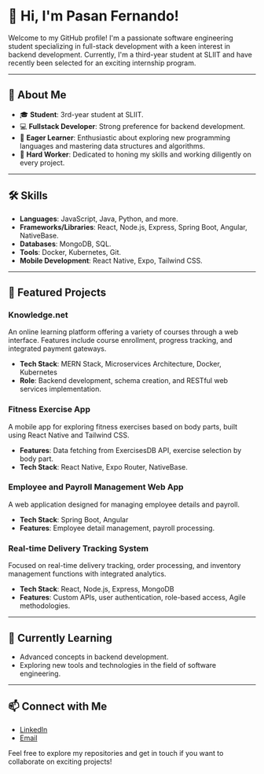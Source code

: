 # 👋 Hi, I'm Pasan Fernando!

Welcome to my GitHub profile! I'm a passionate software engineering student specializing in full-stack development with a keen interest in backend development. Currently, I'm a third-year student at SLIIT and have recently been selected for an exciting internship program.

---

## 🚀 About Me

- 🎓 **Student**: 3rd-year student at SLIIT.
- 💻 **Fullstack Developer**: Strong preference for backend development.
- 🌟 **Eager Learner**: Enthusiastic about exploring new programming languages and mastering data structures and algorithms.
- 💪 **Hard Worker**: Dedicated to honing my skills and working diligently on every project.

---

## 🛠 Skills

- **Languages**: JavaScript, Java, Python, and more.
- **Frameworks/Libraries**: React, Node.js, Express, Spring Boot, Angular, NativeBase.
- **Databases**: MongoDB, SQL.
- **Tools**: Docker, Kubernetes, Git.
- **Mobile Development**: React Native, Expo, Tailwind CSS.

---

## 🌟 Featured Projects

### Knowledge.net

An online learning platform offering a variety of courses through a web interface. Features include course enrollment, progress tracking, and integrated payment gateways.

- **Tech Stack**: MERN Stack, Microservices Architecture, Docker, Kubernetes
- **Role**: Backend development, schema creation, and RESTful web services implementation.

### Fitness Exercise App

A mobile app for exploring fitness exercises based on body parts, built using React Native and Tailwind CSS.

- **Features**: Data fetching from ExercisesDB API, exercise selection by body part.
- **Tech Stack**: React Native, Expo Router, NativeBase.

### Employee and Payroll Management Web App

A web application designed for managing employee details and payroll.

- **Tech Stack**: Spring Boot, Angular
- **Features**: Employee detail management, payroll processing.

### Real-time Delivery Tracking System

Focused on real-time delivery tracking, order processing, and inventory management functions with integrated analytics.

- **Tech Stack**: React, Node.js, Express, MongoDB
- **Features**: Custom APIs, user authentication, role-based access, Agile methodologies.

---

## 🌱 Currently Learning

- Advanced concepts in backend development.
- Exploring new tools and technologies in the field of software engineering.

---

## 📫 Connect with Me

- [LinkedIn](https://www.linkedin.com/in/pasan-fernando)
- [Email](mailto:pasan.fernando@example.com)

Feel free to explore my repositories and get in touch if you want to collaborate on exciting projects!
